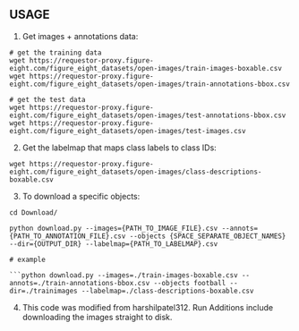 ## USAGE
1. Get images + annotations data:
```shell
# get the training data
wget https://requestor-proxy.figure-eight.com/figure_eight_datasets/open-images/train-images-boxable.csv
wget https://requestor-proxy.figure-eight.com/figure_eight_datasets/open-images/train-annotations-bbox.csv

# get the test data
wget https://requestor-proxy.figure-eight.com/figure_eight_datasets/open-images/test-annotations-bbox.csv
wget https://requestor-proxy.figure-eight.com/figure_eight_datasets/open-images/test-images.csv
```

2. Get the labelmap that maps class labels to class IDs:
```shell
wget https://requestor-proxy.figure-eight.com/figure_eight_datasets/open-images/class-descriptions-boxable.csv
```

3. To download a specific objects:
```shell
cd Download/

python download.py --images={PATH_TO_IMAGE_FILE}.csv --annots={PATH_TO_ANNOTATION_FILE}.csv --objects {SPACE_SEPARATE_OBJECT_NAMES} --dir={OUTPUT_DIR} --labelmap={PATH_TO_LABELMAP}.csv

# example

```python download.py --images=./train-images-boxable.csv --annots=./train-annotations-bbox.csv --objects football --dir=./trainimages --labelmap=./class-descriptions-boxable.csv
```
4. This code was modified from harshilpatel312. 
Run
Additions include downloading the images straight to disk.
